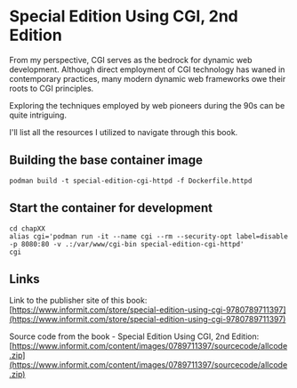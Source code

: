 # Special Edition Using CGI, 2nd Edition


From my perspective, CGI serves as the bedrock for dynamic web development. Although direct employment of CGI technology has waned in contemporary practices, many modern dynamic web frameworks owe their roots to CGI principles.

Exploring the techniques employed by web pioneers during the 90s can be quite intriguing.

I'll list all the resources I utilized to navigate through this book.

## Building the base container image
```
podman build -t special-edition-cgi-httpd -f Dockerfile.httpd
```

## Start the container for development
```
cd chapXX
alias cgi='podman run -it --name cgi --rm --security-opt label=disable -p 8080:80 -v .:/var/www/cgi-bin special-edition-cgi-httpd'
cgi
```

## Links
Link to the publisher site of this book: [https://www.informit.com/store/special-edition-using-cgi-9780789711397](https://www.informit.com/store/special-edition-using-cgi-9780789711397)

Source code from the book - Special Edition Using CGI, 2nd Edition: [https://www.informit.com/content/images/0789711397/sourcecode/allcode.zip](https://www.informit.com/content/images/0789711397/sourcecode/allcode.zip)
